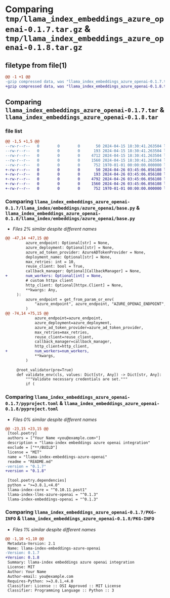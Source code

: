 # Comparing `tmp/llama_index_embeddings_azure_openai-0.1.7.tar.gz` & `tmp/llama_index_embeddings_azure_openai-0.1.8.tar.gz`

## filetype from file(1)

```diff
@@ -1 +1 @@
-gzip compressed data, was "llama_index_embeddings_azure_openai-0.1.7.tar", max compression
+gzip compressed data, was "llama_index_embeddings_azure_openai-0.1.8.tar", max compression
```

## Comparing `llama_index_embeddings_azure_openai-0.1.7.tar` & `llama_index_embeddings_azure_openai-0.1.8.tar`

### file list

```diff
@@ -1,5 +1,5 @@
--rw-r--r--   0        0        0       50 2024-04-15 18:30:41.263504 llama_index_embeddings_azure_openai-0.1.7/README.md
--rw-r--r--   0        0        0      193 2024-04-15 18:30:41.263504 llama_index_embeddings_azure_openai-0.1.7/llama_index/embeddings/azure_openai/__init__.py
--rw-r--r--   0        0        0     4712 2024-04-15 18:30:41.263504 llama_index_embeddings_azure_openai-0.1.7/llama_index/embeddings/azure_openai/base.py
--rw-r--r--   0        0        0     1560 2024-04-15 18:30:41.263504 llama_index_embeddings_azure_openai-0.1.7/pyproject.toml
--rw-r--r--   0        0        0      752 1970-01-01 00:00:00.000000 llama_index_embeddings_azure_openai-0.1.7/PKG-INFO
+-rw-r--r--   0        0        0       50 2024-04-26 03:45:06.056108 llama_index_embeddings_azure_openai-0.1.8/README.md
+-rw-r--r--   0        0        0      193 2024-04-26 03:45:06.056108 llama_index_embeddings_azure_openai-0.1.8/llama_index/embeddings/azure_openai/__init__.py
+-rw-r--r--   0        0        0     4792 2024-04-26 03:45:06.056108 llama_index_embeddings_azure_openai-0.1.8/llama_index/embeddings/azure_openai/base.py
+-rw-r--r--   0        0        0     1560 2024-04-26 03:45:06.056108 llama_index_embeddings_azure_openai-0.1.8/pyproject.toml
+-rw-r--r--   0        0        0      752 1970-01-01 00:00:00.000000 llama_index_embeddings_azure_openai-0.1.8/PKG-INFO
```

### Comparing `llama_index_embeddings_azure_openai-0.1.7/llama_index/embeddings/azure_openai/base.py` & `llama_index_embeddings_azure_openai-0.1.8/llama_index/embeddings/azure_openai/base.py`

 * *Files 2% similar despite different names*

```diff
@@ -47,14 +47,15 @@
         azure_endpoint: Optional[str] = None,
         azure_deployment: Optional[str] = None,
         azure_ad_token_provider: AzureADTokenProvider = None,
         deployment_name: Optional[str] = None,
         max_retries: int = 10,
         reuse_client: bool = True,
         callback_manager: Optional[CallbackManager] = None,
+        num_workers: Optional[int] = None,
         # custom httpx client
         http_client: Optional[httpx.Client] = None,
         **kwargs: Any,
     ):
         azure_endpoint = get_from_param_or_env(
             "azure_endpoint", azure_endpoint, "AZURE_OPENAI_ENDPOINT", ""
         )
@@ -74,14 +75,15 @@
             azure_endpoint=azure_endpoint,
             azure_deployment=azure_deployment,
             azure_ad_token_provider=azure_ad_token_provider,
             max_retries=max_retries,
             reuse_client=reuse_client,
             callback_manager=callback_manager,
             http_client=http_client,
+            num_workers=num_workers,
             **kwargs,
         )
 
     @root_validator(pre=True)
     def validate_env(cls, values: Dict[str, Any]) -> Dict[str, Any]:
         """Validate necessary credentials are set."""
         if (
```

### Comparing `llama_index_embeddings_azure_openai-0.1.7/pyproject.toml` & `llama_index_embeddings_azure_openai-0.1.8/pyproject.toml`

 * *Files 0% similar despite different names*

```diff
@@ -23,15 +23,15 @@
 [tool.poetry]
 authors = ["Your Name <you@example.com>"]
 description = "llama-index embeddings azure openai integration"
 exclude = ["**/BUILD"]
 license = "MIT"
 name = "llama-index-embeddings-azure-openai"
 readme = "README.md"
-version = "0.1.7"
+version = "0.1.8"
 
 [tool.poetry.dependencies]
 python = ">=3.8.1,<4.0"
 llama-index-core = "^0.10.11.post1"
 llama-index-llms-azure-openai = "^0.1.3"
 llama-index-embeddings-openai = "^0.1.3"
```

### Comparing `llama_index_embeddings_azure_openai-0.1.7/PKG-INFO` & `llama_index_embeddings_azure_openai-0.1.8/PKG-INFO`

 * *Files 1% similar despite different names*

```diff
@@ -1,10 +1,10 @@
 Metadata-Version: 2.1
 Name: llama-index-embeddings-azure-openai
-Version: 0.1.7
+Version: 0.1.8
 Summary: llama-index embeddings azure openai integration
 License: MIT
 Author: Your Name
 Author-email: you@example.com
 Requires-Python: >=3.8.1,<4.0
 Classifier: License :: OSI Approved :: MIT License
 Classifier: Programming Language :: Python :: 3
```

